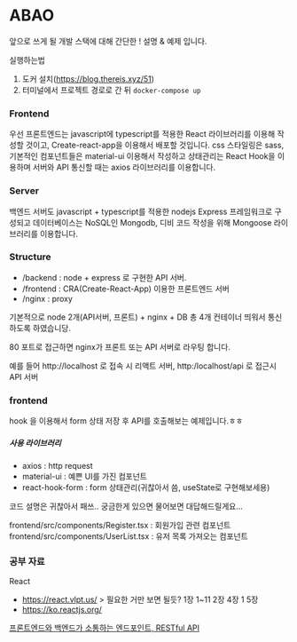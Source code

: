 # ABAO

앞으로 쓰게 될 개발 스택에 대해 간단한 ! 설명 & 예제 입니다.

실행하는법
1. 도커 설치(https://blog.thereis.xyz/51)
2. 터미널에서 프로젝트 경로로 간 뒤 `docker-compose up`
### Frontend
우선 프론트엔드는 javascript에 typescript를 적용한 React 라이브러리를 이용해 작성할 것이고,
Create-react-app을 이용해서 배포할 것입니다.
css 스타일링은 sass, 기본적인 컴포넌트들은 material-ui 이용해서 작성하고
상태관리는 React Hook을 이용하며 서버와 API 통신할 때는 axios 라이브러리를 이용합니다.

### Server

백엔드 서버도 javascript + typescript를 적용한 nodejs Express 프레임워크로 구성되고
데이터베이스는 NoSQL인 Mongodb, 디비 코드 작성을 위해 Mongoose 라이브러리를 이용합니다.

### Structure
- /backend : node + express 로 구현한 API 서버.
- /frontend : CRA(Create-React-App) 이용한 프론트엔드 서버
- /nginx : proxy

기본적으로 node 2개(API서버, 프론트) + nginx + DB 총 4개 컨테이너 띄워서 통신하도록 하였습니당.

80 포트로 접근하면 nginx가 프론트 또는 API 서버로 라우팅 합니다.

예를 들어 http://localhost 로 접속 시 리액트 서버, http:/localhost/api 로 접근시 API 서버


### frontend

hook 을 이용해서 form 상태 저장 후 API를 호출해보는 예제입니다.ㅎㅎ

##### 사용 라이브러리
- axios : http request
- material-ui : 예쁜 UI를 가진 컴포넌트
- react-hook-form : form 상태관리(귀찮아서 씀, useState로 구현해보세용)

코드 설명은 귀찮아서 패쓰.. 궁금한게 있으면 물어보면 대답해드릴게요...

frontend/src/components/Register.tsx : 회원가입 관련 컴포넌트
frontend/src/components/UserList.tsx : 유저 목록 가져오는 컴포넌트

### 공부 자료

React
- https://react.vlpt.us/ > 필요한 거만 보면 될듯? 1장 1~11 2장 4장 1 5장
- https://ko.reactjs.org/



[프론트엔드와 백엔드가 소통하는 엔드포인트, RESTful API](https://evan-moon.github.io/2020/04/07/about-restful-api/)
